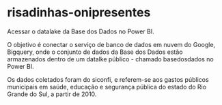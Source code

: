 # risadinhas-onipresentes
Acessar o datalake da Base dos Dados no Power BI. 

O objetivo é conectar o serviço de banco de dados em nuvem do Google, Bigquery, 
onde o conjunto de dados da Base dos Dados estão armazenados dentro de um datalke público - 
chamado basedosdados no Power BI.

Os dados coletados foram do siconfi, e referem-se aos gastos públicos municipais em saúde, educação e segurança pública 
do estado do Rio Grande do Sul, a partir de 2010. 
